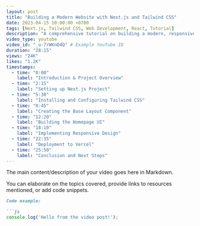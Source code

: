 ```yaml
---
layout: post
title: "Building a Modern Website with Next.js and Tailwind CSS"
date: 2023-04-15 10:00:00 +0700
tags: [Next.js, Tailwind CSS, Web Development, React, Tutorial]
description: "A comprehensive tutorial on building a modern, responsive website using Next.js and Tailwind CSS, covering setup to deployment."
video_type: youtube
video_id: "_u-7rWKnD4Q" # Example YouTube ID
duration: "28:15"
views: "24K"
likes: "1.2K"
timestamps:
  - time: "0:00"
    label: "Introduction & Project Overview"
  - time: "2:15"
    label: "Setting up Next.js Project"
  - time: "5:30"
    label: "Installing and Configuring Tailwind CSS"
  - time: "8:45"
    label: "Creating the Base Layout Component"
  - time: "12:20"
    label: "Building the Homepage UI"
  - time: "18:10"
    label: "Implementing Responsive Design"
  - time: "22:35"
    label: "Deployment to Vercel"
  - time: "25:50"
    label: "Conclusion and Next Steps"
---
```


The main content/description of your video goes here in Markdown.

You can elaborate on the topics covered, provide links to resources mentioned, or add code snippets.

```markdown
Code example:

```js
console.log('Hello from the video post!');